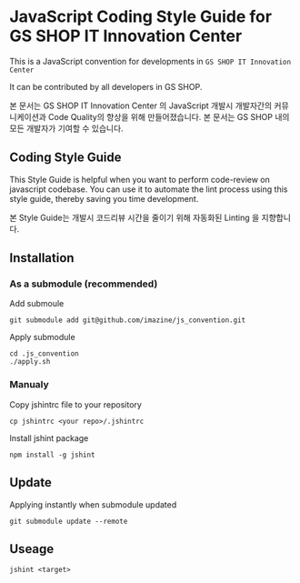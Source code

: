 # JavaScript Coding Style Guide for GS SHOP IT Innovation Center

This is a JavaScript convention for developments in `GS SHOP IT Innovation Center`

It can be contributed by all developers in GS SHOP.

본 문서는 GS SHOP IT Innovation Center 의 JavaScript 개발시 개발자간의 커뮤니케이션과 Code Quality의 향상을 위해 만들어졌습니다.
본 문서는 GS SHOP 내의 모든 개발자가 기여할 수 있습니다.

## Coding Style Guide
This Style Guide is helpful when you want to perform code-review on javascript codebase. You can use it to automate the lint process using this style guide, thereby saving you time development.

본 Style Guide는 개발시 코드리뷰 시간을 줄이기 위해 자동화된 Linting 을 지향합니다.
## Installation

### As a submodule (recommended)

Add submoule
```
git submodule add git@github.com/imazine/js_convention.git
```

Apply submodule
```
cd .js_convention
./apply.sh
````

### Manualy

Copy jshintrc file to your repository
```
cp jshintrc <your repo>/.jshintrc
```

Install jshint package
```
npm install -g jshint
```

## Update

Applying instantly when submodule updated
```
git submodule update --remote
```

## Useage

```
jshint <target>
```

